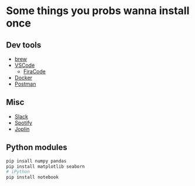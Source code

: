 # Some things you probs wanna install once

## Dev tools
* [brew](https://brew.sh/)
* [VSCode](https://code.visualstudio.com/)
  * [FiraCode](https://github.com/tonsky/FiraCode#download--install)
* [Docker](https://www.docker.com/get-started)
* [Postman](https://www.postman.com/downloads/)

## Misc
* [Slack](https://slack.com/downloads/)
* [Spotify](https://www.spotify.com/us/download/)
* [Joplin](https://github.com/laurent22/joplin/releases)

## Python modules
```sh
pip insall numpy pandas
pip install matplotlib seaborn
# iPython
pip install notebook
